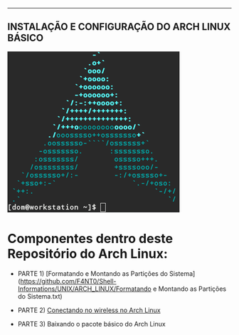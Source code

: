 ----------------------------------------------------------
 INSTALAÇÃO E CONFIGURAÇÃO DO ARCH LINUX BÁSICO
---------------------------------------------------------

 ![arch screenfetch](https://github.com/F4NT0/Shell-Informations/blob/master/UNIX/ARCH_LINUX/screenfetch-arch-linux.png)

# Componentes dentro deste Repositório do Arch Linux:
  
 * PARTE 1) [Formatando e Montando as Partições do Sistema](https://github.com/F4NT0/Shell-Informations/UNIX/ARCH_LINUX/Formatando e Montando as Partições do Sistema.txt)
 
 * PARTE 2) [Conectando no wireless no Arch Linux]()
 
 * PARTE 3) Baixando o pacote básico do Arch Linux

     
